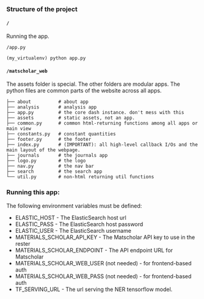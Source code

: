### Structure of the project

#### `/`

Running the app.
```
/app.py
```
```
(my_virtualenv) python app.py
```

#### `/matscholar_web`
The assets folder is special. The other folders are modular apps. 
The python files are common parts of the website across all apps.
```
├── about          # about app
├── analysis       # analysis app
├── app.py         # the core dash instance. don't mess with this
├── assets         # static assets, not an app.
├── common.py      # common html-returning functions among all apps or main view
├── constants.py   # constant quantities
├── footer.py      # the footer
├── index.py       # (IMPORTANT): all high-level callback I/Os and the main layout of the webpage.
├── journals       # the journals app
├── logo.py        # the logo
├── nav.py         # the nav bar
├── search         # the search app
└── util.py        # non-html returning util functions
```



### Running this app:
The following environment variables must be defined:

- ELASTIC_HOST - The ElasticSearch host url
- ELASTIC_PASS - The ElasticSearch host password
- ELASTIC_USER - The ElasticSearch username
- MATERIALS_SCHOLAR_API_KEY - The Matscholar API key to use in the rester
- MATERIALS_SCHOLAR_ENDPOINT - The API endpoint URL for Matscholar
- MATERIALS_SCHOLAR_WEB_USER (not needed) - for frontend-based auth
- MATERIALS_SCHOLAR_WEB_PASS (not needed) - for frontend-based auth
- TF_SERVING_URL - The url serving the NER tensorflow model.
